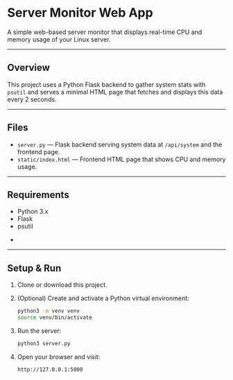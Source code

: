 # Server Monitor Web App

A simple web-based server monitor that displays real-time CPU and memory usage of your Linux server.

---

## Overview

This project uses a Python Flask backend to gather system stats with `psutil` and serves a minimal HTML page that fetches and displays this data every 2 seconds.

---

## Files

- `server.py` — Flask backend serving system data at `/api/system` and the frontend page.
- `static/index.html` — Frontend HTML page that shows CPU and memory usage.

---

## Requirements

- Python 3.x
- Flask
- psutil
- ```bash pip install flask psutil

---

## Setup & Run

1. Clone or download this project.

2. (Optional) Create and activate a Python virtual environment:
   ```bash
   python3 -m venv venv
   source venv/bin/activate

3. Run the server:
    ```bash
    python3 server.py

4. Open your browser and visit:
    ```bash
    http://127.0.0.1:5000